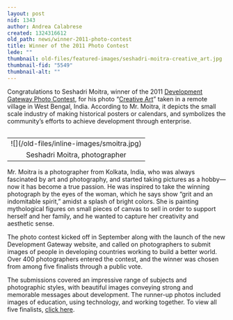 ```yaml
---
layout: post
nid: 1343
author: Andrea Calabrese
created: 1324316612
old_path: news/winner-2011-photo-contest
title: Winner of the 2011 Photo Contest
lede: ""
thumbnail: old-files/featured-images/seshadri-moitra-creative_art.jpg
thumbnail-fid: "5549"
thumbnail-alt: ""
---
```


Congratulations to Seshadri Moitra, winner of the 2011 [Development Gateway Photo Contest](/news/photo-contest "Photo-Contest"), for his photo “[Creative Art](/news/photo-contest/2011-photo-contest-finalists "Photo-Contest 2011 Finalists")” taken in a remote village in West Bengal, India. According to Mr. Moitra, it depicts the small scale industry of making historical posters or calendars, and symbolizes the community’s efforts to achieve development through enterprise.

<table align="left" border="0"><tbody><tr><td>![](/old-files/inline-images/smoitra.jpg)</td></tr><tr><td style="text-align:center;">Seshadri Moitra, photographer</td></tr></tbody></table>

Mr. Moitra is a photographer from Kolkata, India, who was always fascinated by art and photography, and started taking pictures as a hobby—now it has become a true passion. He was inspired to take the winning photograph by the eyes of the woman, which he says show “grit and an indomitable spirit,” amidst a splash of bright colors. She is painting mythological figures on small pieces of canvas to sell in order to support herself and her family, and he wanted to capture her creativity and aesthetic sense.

The photo contest kicked off in September along with the launch of the new Development Gateway website, and called on photographers to submit images of people in developing countries working to build a better world. Over 400 photographers entered the contest, and the winner was chosen from among five finalists through a public vote.

The submissions covered an impressive range of subjects and photographic styles, with beautiful images conveying strong and memorable messages about development. The runner-up photos included images of education, using technology, and working together. To view all five finalists, [click here](/news/photo-contest/2011-photo-contest-finalists "Photo-Contest 2011 Finalists").


